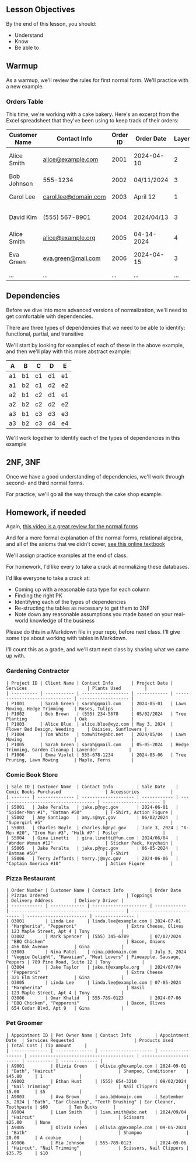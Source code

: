 <!--
Instructor notes: 
-->
## Lesson Objectives
By the end of this lesson, you should:
- Understand
- Know
- Be able to

## Warmup
As a warmup, we'll review the rules for first normal form. We'll practice with a
new example.

### Orders Table
This time, we're working with a cake bakery. Here's an excerpt from the Excel spreadsheet that they've been using to keep track of their orders:

| Customer Name | Contact Info         | Order ID | Order Date | Layers | Cake Layers                | Decorations                 | Total Price | Payment Method |
| ------------- | -------------------- | -------- | ---------- | ------ | -------------------------- | --------------------------- | ----------- | -------------- |
| Alice Smith   | alice@example.com    | 2001     | 2024-04-10 | 2      | Vanilla, Chocolate         | Sprinkles, Edible Flowers   | $45.00      | Cash           |
| Bob Johnson   | 555-1234             | 2002     | 04/11/2024 | 3      | Red Velvet                 | Fondant Decorations         | 50.00       | Credit Card    |
| Carol Lee     | carol.lee@domain.com | 2003     | April 12   | 1      | Lemon, Blueberry           | Citrus Zest                 | $40.75      | Cash           |
| David Kim     | (555) 567-8901       | 2004     | 2024/04/13 | 3      | Carrot, Spice, Chocolate   | Cream Cheese Frosting       | $60.00      | Cash           |
| Alice Smith   | alice@example.org    | 2005     | 04-14-2024 | 4      | Chocolate                  | Sprinkles                   | 30.00       | Debit Card     |
| Eva Green     | eva.green@mail.com   | 2006     | 2024-04-15 | 3      | Strawberry, Vanilla, Mango | Fresh Fruits, Whipped Cream | $70.25      | Cash           |
| ...           | ...                  | ...      | ...        | ...    | ...                        | ...                         | ...         | ...            |


## Dependencies
Before we dive into more advanced versions of normalization, we'll need to get comfortable with dependencies.

There are three types of dependencies that we need to be able to identify: functional, partial, and transitive

We'll start by looking for examples of each of these in the above example, and then we'll play with this more abstract example:

| A   | B   | C   | D   | E   |
| --- | --- | --- | --- | --- |
| a1  | b1  | c1  | d1  | e1  |
| a1  | b2  | c1  | d2  | e2  |
| a2  | b1  | c2  | d1  | e1  |
| a2  | b2  | c2  | d2  | e2  |
| a3  | b1  | c3  | d3  | e3  |
| a3  | b2  | c3  | d4  | e4  |

We'll work together to identify each of the types of dependencies in this example

## 2NF, 3NF
Once we have a good understanding of dependencies, we'll work through second- and third normal forms.

For practice, we'll go all the way through the cake shop example.


## Homework, if needed
Again, [this video is a great review for the normal forms](
https://www.youtube.com/watch?v=GFQaEYEc8_8)

And for a more formal explanation of the normal forms, relational algebra, and all of the axioms that we didn't cover, [see this online textbook](https://opentextbc.ca/dbdesign01/chapter/chapter-11-functional-dependencies/)

We'll assign practice examples at the end of class.

For homework, I'd like every to take a crack at normalizing these databases.

I'd like everyone to take a crack at:
- Coming up with a reasonable data type for each column
- Finding the right PK
- Identifying each of the types of dependencies
- Re-structing the tables as necessary to get them to 3NF
- Note down any reasonable assumptions you made based on your real-world knowledge of the business 

Please do this in a Markdown file in your repo, before next class. I'll give some tips about working with tables in Markdown.

I'll count this as a grade, and we'll start next class by sharing what we came up with.


### Gardening Contractor
```
| Project ID | Client Name | Contact Info       | Project Date | Services                       | Plants Used         | 
| ---------- | ----------- | ------------------ | ------------ | ------------------------------ | ------------------- | 
| P1001      | Sarah Green | sarah@gmail.com    | 2024-05-01   | Lawn Mowing, Hedge Trimming    | Roses, Tulips       | 
| P1002      | Bob Brown   | (555) 234-5678     | 05/02/2024   | Tree Planting                  | Oak                 | 
| P1003      | Alice Blue  | alice.blue@xyz.com | May 3, 2024  | Flower Bed Design, Weeding     | Daisies, Sunflowers | 
| P1004      | Tom White   | tomwhite@abc.net   | 2024/05/04   | Lawn Mowing                    |                     | 
| P1005      | Sarah Green | sarah@gmail.com    | 05-05-2024   | Hedge Trimming, Garden Cleanup | Lavender            | 
| P1006      | Emma Violet | 555-678-1234       | 2024-05-06   | Tree Pruning, Lawn Mowing      | Maple, Ferns        | 
```

### Comic Book Store
```
| Sale ID | Customer Name  | Contact Info         | Sale Date    | Comic Books Purchased                 | Accessories            | 
| ------- | -------------- | -------------------- | ------------ | ------------------------------------- | ---------------------- | 
| S5001   | Jake Peralta   | jake.p@nyc.gov       | 2024-06-01   | "Spider-Man #1", "Batman #50"         | T-Shirt, Action Figure | 
| S5002   | Amy Santiago   | amy.s@nyc.gov        | 06/02/2024   | "Supergirl #5"                        |                        | 
| S5003   | Charles Boyle  | charles.b@nyc.gov    | June 3, 2024 | "X-Men #20", "Iron Man #3", "Hulk #7" | Poster                 | 
| S5004   | Gina Linetti   | gina.linetti@fun.com | 2024/06/04   | "Wonder Woman #12"                    | Sticker Pack, Keychain | 
| S5005   | Jake Peralta   | jake.p@nyc.gov       | 06-05-2024   | "Batman #50"                          | T-Shirt                | 
| S5006   | Terry Jeffords | terry.j@nyc.gov      | 2024-06-06   | "Captain America #10"                 | Action Figure          | 
```


### Pizza Restaurant
```
| Order Number | Customer Name | Contact Info          | Order Date   | Pizzas Ordered                              | Toppings                    | Delivery Address        | Delivery Driver |
| ------------ | ------------- | --------------------- | ------------ | ------------------------------------------- | --------------------------- | ----------------------- | --------------- |
| O3001        | Linda Lee     | linda.lee@example.com | 2024-07-01   | "Margherita", "Pepperoni"                   | Extra Cheese, Olives        | 123 Maple Street, Apt 4 | Tony            |
| O3002        | Mark Spencer  | (555) 345-6789        | 07/02/2024   | "BBQ Chicken"                               | Bacon, Onions               | 456 Oak Avenue          | Gina            |
| O3003        | Nina Patel    | nina.p@domain.com     | July 3, 2024 | "Veggie Delight", "Hawaiian", "Meat Lovers" | Pineapple, Sausage, Peppers | 789 Pine Road, Suite 12 | Tony            |
| O3004        | Jake Taylor   | jake.t@example.org    | 2024/07/04   | "Pepperoni"                                 | Extra Cheese                | 321 Elm Street          | Gina            |
| O3005        | Linda Lee     | linda.lee@example.com | 07-05-2024   | "Margherita"                                | Basil                       | 123 Maple Street, Apt 4 | Tony            |
| O3006        | Omar Khalid   | 555-789-0123          | 2024-07-06   | "BBQ Chicken", "Pepperoni"                  | Bacon, Olives               | 654 Cedar Blvd, Apt 9   | Gina            |
```

### Pet Groomer
```
| Appointment ID | Pet Owner Name | Contact Info         | Appointment Date  | Services Requested                       | Products Used           | Total Cost | Tip Amount     | 
| -------------- | -------------- | -------------------- | ----------------- | ---------------------------------------- | ----------------------- | ---------- | -------------- | 
| A9001          | Olivia Green   | olivia.g@example.com | 2024-09-01        | "Bath", "Haircut"                        | Shampoo, Conditioner    | $45.00     | 1              | 
| A9002          | Ethan Hunt     | (555) 654-3210       | 09/02/2024        | "Nail Trimming"                          | Nail Clippers           | 15.00      | $5             | 
| A9003          | Ava Brown      | ava.b@domain.com     | September 3, 2024 | "Bath", "Ear Cleaning", "Teeth Brushing" | Ear Cleaner, Toothpaste | $60        | Ten Bucks      | 
| A9004          | Liam Smith     | liam.smith@abc.net   | 2024/09/04        | "Haircut"                                | Scissors                | $25.00     | None           | 
| A9005          | Olivia Green   | olivia.g@example.com | 09-05-2024        | "Bath"                                   | Shampoo                 | 20.00      | A cookie       | 
| A9006          | Mia Johnson    | 555-789-0123         | 2024-09-06        | "Haircut", "Nail Trimming"               | Scissors, Nail Clippers | $35.75     | $10            | 
```